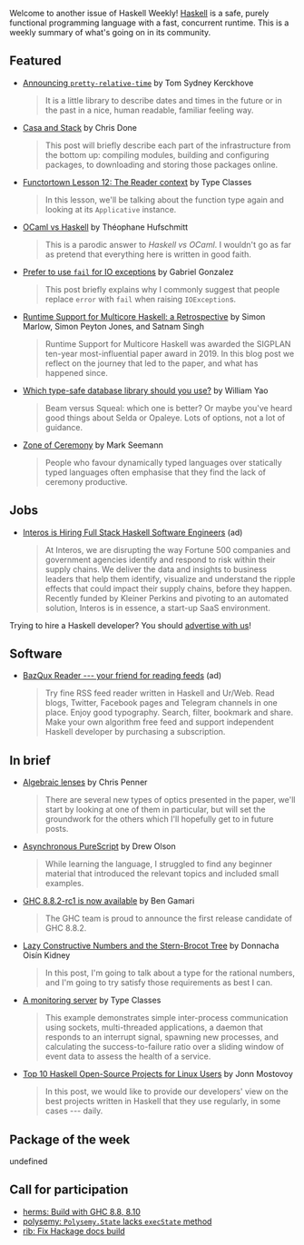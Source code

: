 Welcome to another issue of Haskell Weekly!
[Haskell](https://www.haskell.org) is a safe, purely functional programming language with a fast, concurrent runtime.
This is a weekly summary of what's going on in its community.

## Featured

- [Announcing `pretty-relative-time`](https://cs-syd.eu/posts/2019-12-14-pretty-relative-time) by Tom Sydney Kerckhove
  > It is a little library to describe dates and times in the future or in the past in a nice, human readable, familiar feeling way.

- [Casa and Stack](https://tech.fpcomplete.com/blog/casa-and-stack) by Chris Done
  > This post will briefly describe each part of the infrastructure from the bottom up: compiling modules, building and configuring packages, to downloading and storing those packages online.

- [Functortown Lesson 12: The Reader context](https://typeclasses.com/functortown/the-reader-context) by Type Classes
  > In this lesson, we'll be talking about the function type again and looking at its `Applicative` instance.

- [OCaml vs Haskell](https://blog.regnat.ovh/posts/ocaml-vs-haskell/) by Théophane Hufschmitt
  > This is a parodic answer to _Haskell vs OCaml_. I wouldn't go as far as pretend that everything here is written in good faith.

- [Prefer to use `fail` for IO exceptions](http://www.haskellforall.com/2019/12/prefer-to-use-fail-for-io-exceptions.html) by Gabriel Gonzalez
  > This post briefly explains why I commonly suggest that people replace `error` with `fail` when raising `IOException`s.

- [Runtime Support for Multicore Haskell: a Retrospective](https://blog.sigplan.org/2019/12/16/runtime-support-for-multicore-haskell-a-retrospective/) by Simon Marlow, Simon Peyton Jones, and Satnam Singh
  > Runtime Support for Multicore Haskell was awarded the SIGPLAN ten-year most-influential paper award in 2019. In this blog post we reflect on the journey that led to the paper, and what has happened since.

- [Which type-safe database library should you use?](https://williamyaoh.com/posts/2019-12-14-typesafe-db-libraries.html) by William Yao
  > Beam versus Squeal: which one is better? Or maybe you've heard good things about Selda or Opaleye. Lots of options, not a lot of guidance.

- [Zone of Ceremony](https://blog.ploeh.dk/2019/12/16/zone-of-ceremony/) by Mark Seemann
  > People who favour dynamically typed languages over statically typed languages often emphasise that they find the lack of ceremony productive.

## Jobs

- [Interos is Hiring Full Stack Haskell Software Engineers](https://www.interos.ai/careers/#haskell-software-engineer-ii) (ad)
  > At Interos, we are disrupting the way Fortune 500 companies and government agencies identify and respond to risk within their supply chains. We deliver the data and insights to business leaders that help them identify, visualize and understand the ripple effects that could impact their supply chains, before they happen. Recently funded by Kleiner Perkins and pivoting to an automated solution, Interos is in essence, a start-up SaaS environment.

Trying to hire a Haskell developer?
You should [advertise with us](https://haskellweekly.news/advertising.html)!

## Software

- [BazQux Reader --- your friend for reading feeds](https://bazqux.com/r/hwn_dec19) (ad)
  > Try fine RSS feed reader written in Haskell and Ur/Web. Read blogs, Twitter, Facebook pages and Telegram channels in one place. Enjoy good typography. Search, filter, bookmark and share. Make your own algorithm free feed and support independent Haskell developer by purchasing a subscription.

## In brief

- [Algebraic lenses](https://chrispenner.ca/posts/algebraic) by Chris Penner
  > There are several new types of optics presented in the paper, we'll start by looking at one of them in particular, but will set the groundwork for the others which I'll hopefully get to in future posts.

- [Asynchronous PureScript](https://blog.drewolson.org/asynchronous-purescript) by Drew Olson
  > While learning the language, I struggled to find any beginner material that introduced the relevant topics and included small examples.

- [GHC 8.8.2-rc1 is now available](https://discourse.haskell.org/t/ghc-8-8-2-rc1-is-now-available/1007?u=taylorfausak) by Ben Gamari
  > The GHC team is proud to announce the first release candidate of GHC 8.8.2.

- [Lazy Constructive Numbers and the Stern-Brocot Tree](https://doisinkidney.com/posts/2019-12-14-stern-brocot.html) by Donnacha Oisín Kidney
  > In this post, I'm going to talk about a type for the rational numbers, and I'm going to try satisfy those requirements as best I can.

- [A monitoring server](https://typeclasses.com/phrasebook/monitoring) by Type Classes
  > This example demonstrates simple inter-process communication using sockets, multi-threaded applications, a daemon that responds to an interrupt signal, spawning new processes, and calculating the success-to-failure ratio over a sliding window of event data to assess the health of a service.

- [Top 10 Haskell Open-Source Projects for Linux Users](https://serokell.io/blog/top-haskell-open-source-projects-for-linux) by Jonn Mostovoy
  > In this post, we would like to provide our developers' view on the best projects written in Haskell that they use regularly, in some cases --- daily.

## Package of the week

undefined

## Call for participation

-   [herms: Build with GHC 8.8, 8.10](https://github.com/JackMiranda/herms/issues/107)
-   [polysemy: `Polysemy.State` lacks `execState` method ](https://github.com/polysemy-research/polysemy/issues/301)
-   [rib: Fix Hackage docs build](https://github.com/srid/rib/issues/61)
